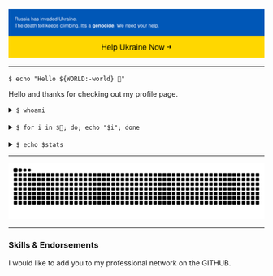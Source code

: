 [![Stand With Ukraine](https://raw.githubusercontent.com/vshymanskyy/StandWithUkraine/main/banner2-direct.svg)](https://stand-with-ukraine.pp.ua)

---

<code>$ echo "Hello ${WORLD:-world} 👋"</code>

Hello and thanks for checking out my profile page.

<details> 
  <summary><code>$ whoami</code></summary>
  <br/>
My name is Serhii, I am a self-taught software tester / developer from Ukraine 🇺🇦 located in Norway 🇳🇴  
At work I'm most passionate about software quality 🔍 and automation ⚙️ I also enjoy uncovering and fixing nasty 🐞  
In my spare time I enjoy a variety of different things which are too numerous to list here.  
</details>

<br/>

<details> 
  <summary><code>$ for i in $📌; do; echo "$i"; done</code></summary>
  <br/>
  <ul>
    <li>🦸‍♂️ By day I work <a href="https://cegal.com">@CEGAL</a>, where I create all sorts of automation 🤖 using TDD (Tea Driven Development 🍵🔨), with my main focus areas being testing 🧪 and CI 💯</li>
    <li>👨‍💻 I also have been for the past 5+ years and continue to-day wearing a bunch of development hats :shipit: <a href="https://elhub.no">@Elhub</a>, working with test automation, cloud, back-end development, CI/CD, and dev experience.</li>
    <li>🦹‍♂️ By night I’m currently learning 🌱 <a href="https://www.haskell.org/">λ Haskell</a> and functional programming.</li>
    <ul>
      <li> 🌲 My "evergreen goals" are: learning and expanding my programming and leadership skills. I am always excited about new challenges, and I want to be ready for anything I might end up doing professionally in the future. I love learning new stuff, so as Gandhi once said, <i>"Learn as if you were to live forever"</i> 📚</li>
    </ul>
    <li>❤️  Things I care about:</li>
    <ul>
      <li>🔏 Online privacy and personal data protection</li>
      <li>:octocat: OSS</li>
      <li>📖 Free and open knowledge</li>
    </ul>
    <li>📫 I'm not a fan of Twitter and social media in general, but here are some ways how to reach me:</li>
    <ul>
      <li>💬 <a href="https://github.com/serpro69/serpro69/discussions">ask me about anything</a>
      <li>📨 email: <code>sergio[dot]igwt[at]gmail[dot]com</code></li>
      <li>🔗 <a href="https://www.linkedin.com/in/serpro69/">linkedin</a></li>
      <li>☕ <a href="https://www.buymeacoffee.com/serpro69">buymeacoffee</a></li>
    </ul>
    <li>⚡ Fun facts:</li>
    <ul>
      <li>I haven't been a coder for my entire professional life. I have a second degree in Finance and I worked in Audit and Finance, among other things, before I found myself in IT...</li>
      <li>Some people call me Sergio, for no immediately apparent reasons...</li>
    </ul>
  </ul>
</details>

<br/>

<details>
  <summary><code>$ echo $stats</code></summary>
  <br/>
  <a href="https://github.com/serpro69"><img alt="Github Stats" src="https://github-profile-trophy.vercel.app/?username=serpro69&theme=nord&no-bg=true"/></a>
</details>

---

![github contribution grid snake animation](https://raw.githubusercontent.com/serpro69/serpro69/output/github-contribution-grid-snake.svg)
<!--generated with https://github.com/Platane/snk -->

---

<!--START_SECTION:endorsements-->
### Skills & Endorsements
  
I would like to add you to my professional network on the GITHUB.

<!--END_SECTION:endorsements-->
